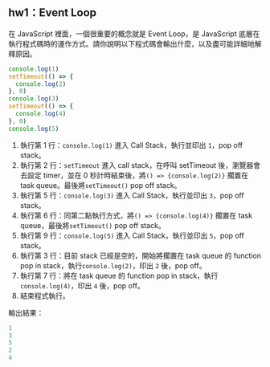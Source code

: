 ## hw1：Event Loop
在 JavaScript 裡面，一個很重要的概念就是 Event Loop，是 JavaScript 底層在執行程式碼時的運作方式。請你說明以下程式碼會輸出什麼，以及盡可能詳細地解釋原因。  

```JavaScript
console.log(1)
setTimeout(() => {
  console.log(2)
}, 0)
console.log(3)
setTimeout(() => {
  console.log(4)
}, 0)
console.log(5)
```  
1. 執行第 1 行：`console.log(1)` 進入 Call Stack，執行並印出 `1`，pop off stack。  
2. 執行第 2 行：`setTimeout` 進入 call stack，在呼叫 setTimeout 後，瀏覽器會去設定 timer，並在 0 秒計時結束後，將`() => {console.log(2)}` 擱置在 task queue。最後將`setTimeout()` pop off stack。  
4. 執行第 5 行：`console.log(3)` 進入 Call Stack，執行並印出 `3`，pop off stack。  
5. 執行第 6 行：同第二點執行方式，將`() => {console.log(4)}` 擱置在 task queue，最後將`setTimeout()` pop off stack。  
6. 執行第 9 行：`console.log(5)` 進入 Call Stack，執行並印出 `5`，pop off stack。  
7. 執行第 3 行：目前 stack 已經是空的，開始將擱置在 task queue 的 function pop in stack，執行`console.log(2)`，印出 `2` 後，pop off。  
8. 執行第 7 行：將在 task queue 的 function pop in stack，執行`console.log(4)`，印出 `4` 後，pop off。
9. 結束程式執行。  

輸出結果：    
```javascript
1
3
5
2
4
```